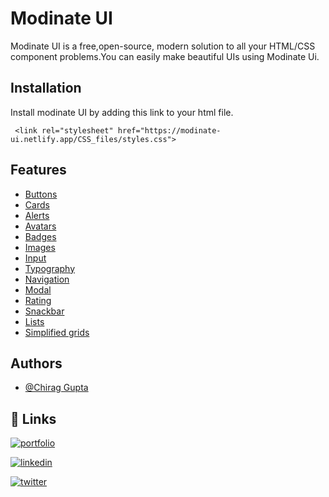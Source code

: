 
# Modinate UI

Modinate UI is a free,open-source, modern solution to all your HTML/CSS component problems.You can easily make beautiful UIs using Modinate Ui.



## Installation

Install modinate UI by adding this link to your html file.

```
 <link rel="stylesheet" href="https://modinate-ui.netlify.app/CSS_files/styles.css">
```
    
## Features

- [Buttons](https://modinate-ui.netlify.app/docsite.html#buttons)
- [Cards](https://modinate-ui.netlify.app/docsite.html#cards)
- [Alerts](https://modinate-ui.netlify.app/docsite.html#alerts)
- [Avatars](https://modinate-ui.netlify.app/docsite.html#avatars)
- [Badges](https://modinate-ui.netlify.app/docsite.html#badges)
- [Images](https://modinate-ui.netlify.app/docsite.html#images)
- [Input](https://modinate-ui.netlify.app/docsite.html#inputs)
- [Typography](https://modinate-ui.netlify.app/docsite.html#text-utils)
- [Navigation](https://modinate-ui.netlify.app/docsite.html#navigation)
- [Modal](https://modinate-ui.netlify.app/docsite.html#modal-component)
- [Rating](https://modinate-ui.netlify.app/docsite.html#ratings)
- [Snackbar](https://modinate-ui.netlify.app/docsite.html#snackbar-component)
- [Lists](https://modinate-ui.netlify.app/docsite.html#lists)
- [Simplified grids](https://modinate-ui.netlify.app/docsite.html#grids)
## Authors

- [@Chirag Gupta](https://github.com/Hardiegogo)


## 🔗 Links
[![portfolio](https://img.shields.io/badge/my_portfolio-000?style=for-the-badge&logo=ko-fi&logoColor=white)](https://portfolio-chiraggupta.netlify.app/)

[![linkedin](https://img.shields.io/badge/linkedin-0A66C2?style=for-the-badge&logo=linkedin&logoColor=white)](https://www.linkedin.com/in/chirag-dev/)

[![twitter](https://img.shields.io/badge/twitter-1DA1F2?style=for-the-badge&logo=twitter&logoColor=white)](https://twitter.com/Chirag__dev)

